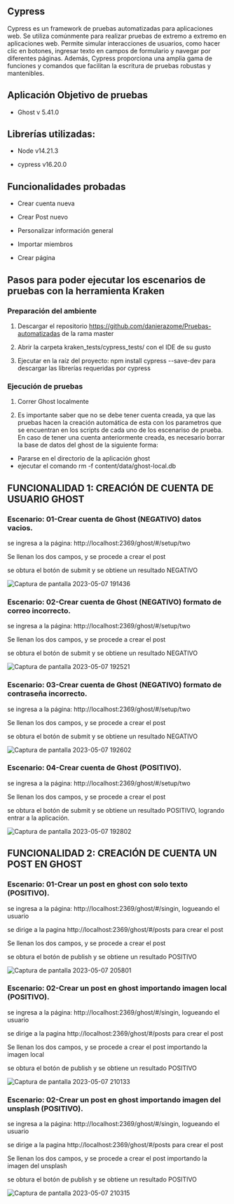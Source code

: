 
## Cypress 

Cypress es un framework de pruebas automatizadas para aplicaciones web. Se utiliza comúnmente para realizar pruebas de extremo a extremo en aplicaciones web. Permite simular interacciones de usuarios, como hacer clic en botones, ingresar texto en campos de formulario y navegar por diferentes páginas. Además, Cypress proporciona una amplia gama de funciones y comandos que facilitan la escritura de pruebas robustas y mantenibles.


## Aplicación Objetivo de pruebas

- Ghost v 5.41.0 

 

## Librerías utilizadas: 

- Node v14.21.3 

- cypress v16.20.0



## Funcionalidades probadas 

- Crear cuenta nueva

- Crear Post nuevo

- Personalizar información general

- Importar miembros

- Crear página
 

## Pasos para poder ejecutar los escenarios de pruebas con la herramienta Kraken 

 

### Preparación del ambiente 

1. Descargar el repositorio https://github.com/danierazome/Pruebas-automatizadas de la rama master 

2. Abrir la carpeta kraken_tests/cypress_tests/ con el IDE de su gusto 

3. Ejecutar en la raíz del proyecto:  npm install cypress --save-dev para descargar las librerías requeridas por cypress 

### Ejecución de pruebas 

1. Correr Ghost localmente 

2. Es importante saber que no se debe tener cuenta creada, ya que las pruebas hacen la creación automática de esta con los parametros que se encuentran en los scripts de cada uno de los escenariso de prueba. En caso de tener una cuenta anteriormente creada, es necesario borrar la base de datos del ghost de la siguiente forma:

  - Pararse en el directorio de la aplicación ghost
  - ejecutar el comando rm -f content/data/ghost-local.db
 

## FUNCIONALIDAD 1: CREACIÓN DE CUENTA DE USUARIO GHOST

### Escenario: 01-Crear cuenta de Ghost  (**NEGATIVO**) datos vacios. 

se ingresa a la página: http://localhost:2369/ghost/#/setup/two

Se llenan los dos campos, y se procede a crear el post

se obtura el botón de submit y se obtiene un resultado NEGATIVO

![Captura de pantalla 2023-05-07 191436](https://user-images.githubusercontent.com/124220935/236719462-433a888e-2aa0-4d5a-82bf-ca3326dd1364.png)



 
### Escenario: 02-Crear cuenta de Ghost  (**NEGATIVO**) formato de correo incorrecto. 

se ingresa a la página: http://localhost:2369/ghost/#/setup/two

Se llenan los dos campos, y se procede a crear el post

se obtura el botón de submit y se obtiene un resultado NEGATIVO

![Captura de pantalla 2023-05-07 192521](https://user-images.githubusercontent.com/124220935/236719668-6651db8b-dfe2-44ee-8503-499ad77c7f4b.png)




### Escenario: 03-Crear cuenta de Ghost  (**NEGATIVO**) formato de contraseña incorrecto. 

se ingresa a la página: http://localhost:2369/ghost/#/setup/two

Se llenan los dos campos, y se procede a crear el post

se obtura el botón de submit y se obtiene un resultado NEGATIVO

![Captura de pantalla 2023-05-07 192602](https://user-images.githubusercontent.com/124220935/236719899-9e49c7f5-b913-47b9-b6fd-bce9898f74bf.png)




### Escenario: 04-Crear cuenta de Ghost  (**POSITIVO**). 

se ingresa a la página: http://localhost:2369/ghost/#/setup/two

Se llenan los dos campos, y se procede a crear el post

se obtura el botón de submit y se obtiene un resultado POSITIVO, logrando entrar a la aplicación.

![Captura de pantalla 2023-05-07 192802](https://user-images.githubusercontent.com/124220935/236720027-001785e3-572c-46ff-9112-c77843018c85.png)



## FUNCIONALIDAD 2: CREACIÓN DE CUENTA UN POST EN GHOST

### Escenario: 01-Crear un post en ghost con solo texto  (**POSITIVO**). 

se ingresa a la página: http://localhost:2369/ghost/#/singin, logueando el usuario

se dirige a la pagina http://localhost:2369/ghost/#/posts para crear el post

Se llenan los dos campos, y se procede a crear el post

se obtura el botón de publish y se obtiene un resultado POSITIVO

![Captura de pantalla 2023-05-07 205801](https://user-images.githubusercontent.com/124220935/236720438-65ac9eed-1839-4d33-86d4-2807f217fd9c.png)




### Escenario: 02-Crear un post en ghost importando imagen local  (**POSITIVO**). 

se ingresa a la página: http://localhost:2369/ghost/#/singin, logueando el usuario

se dirige a la pagina http://localhost:2369/ghost/#/posts para crear el post

Se llenan los dos campos, y se procede a crear el post importando la imagen local

se obtura el botón de publish y se obtiene un resultado POSITIVO

![Captura de pantalla 2023-05-07 210133](https://user-images.githubusercontent.com/124220935/236720537-d620b95b-59c5-4cb8-a03a-35622f978d04.png)


### Escenario: 02-Crear un post en ghost importando imagen del unsplash (**POSITIVO**). 

se ingresa a la página: http://localhost:2369/ghost/#/singin, logueando el usuario

se dirige a la pagina http://localhost:2369/ghost/#/posts para crear el post

Se llenan los dos campos, y se procede a crear el post importando la imagen del unsplash

se obtura el botón de publish y se obtiene un resultado POSITIVO

![Captura de pantalla 2023-05-07 210315](https://user-images.githubusercontent.com/124220935/236720678-062a380e-4a20-4cdd-af3f-132de11d1060.png)



